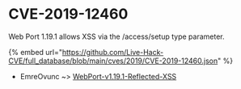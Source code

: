 # CVE-2019-12460

Web Port 1.19.1 allows XSS via the /access/setup type parameter.

{% embed url="https://github.com/Live-Hack-CVE/full_database/blob/main/cves/2019/CVE-2019-12460.json" %}


* EmreOvunc ~> [WebPort-v1.19.1-Reflected-XSS](https://www.alice-snow.ru/2019/database/cve-2019-12460/webport-v1.19.1-reflected-xss-emreovunc)